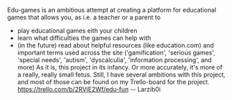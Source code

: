 Edu-games is an ambitious attempt at creating a platform for educational games that allows you, as i.e. a teacher or a parent to 
- play educational games eith your children
- learn what difficulties the games can help with
- (in the future) read about helpful resources (like education.com) and important terms used across the site ('gamification', 'serious games', 'special needs', 'autism', 'dyscalculia', 'information processing', and more)
As it is, this project in its infancy. Or more accurately, it's more of a really, really small fetus. Still, I have several ambitions with this project, and most of those can be found on my Trello-board for the project.
https://trello.com/b/2RVjE2Wf/edu-fun
-- Larzib0i
